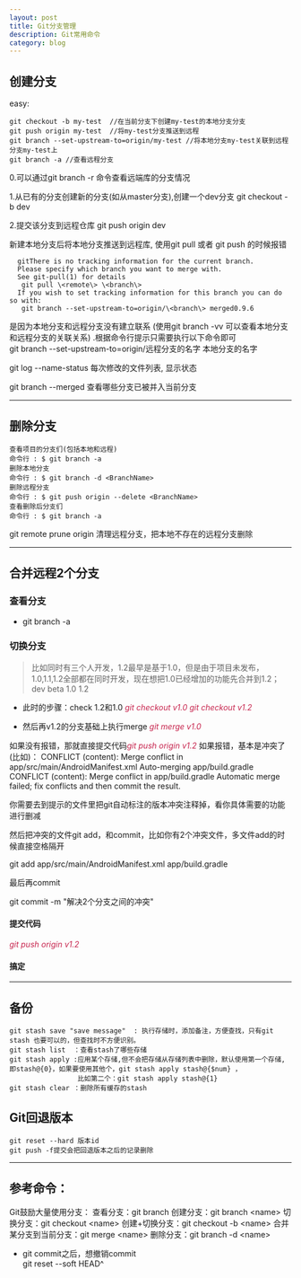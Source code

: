 ```yaml
---
layout: post
title: Git分支管理
description: Git常用命令
category: blog
---
```


## 创建分支
easy:

    git checkout -b my-test  //在当前分支下创建my-test的本地分支分支
    git push origin my-test  //将my-test分支推送到远程
    git branch --set-upstream-to=origin/my-test //将本地分支my-test关联到远程分支my-test上   
    git branch -a //查看远程分支

0.可以通过git branch -r 命令查看远端库的分支情况

1.从已有的分支创建新的分支(如从master分支),创建一个dev分支
git checkout -b dev

2.提交该分支到远程仓库
git push origin dev

新建本地分支后将本地分支推送到远程库, 使用git pull 或者 git push 的时候报错

      gitThere is no tracking information for the current branch.
      Please specify which branch you want to merge with.
      See git-pull(1) for details
       git pull \<remote\> \<branch\>
      If you wish to set tracking information for this branch you can do so with:
       git branch --set-upstream-to=origin/\<branch\> merged0.9.6
是因为本地分支和远程分支没有建立联系 (使用git branch -vv 可以查看本地分支和远程分支的关联关系) .根据命令行提示只需要执行以下命令即可<br>
git branch --set-upstream-to=origin/远程分支的名字 本地分支的名字 


git log --name-status 每次修改的文件列表, 显示状态

git branch --merged 查看哪些分支已被并入当前分支

<hr>

## 删除分支
    查看项目的分支们(包括本地和远程)
    命令行 : $ git branch -a
    删除本地分支
    命令行 : $ git branch -d <BranchName>
    删除远程分支
    命令行 : $ git push origin --delete <BranchName>
    查看删除后分支们
    命令行 : $ git branch -a

git remote prune origin 清理远程分支，把本地不存在的远程分支删除

<hr>

## 合并远程2个分支

### 查看分支
*  git branch -a

### 切换分支
>比如同时有三个人开发，1.2最早是基于1.0，但是由于项目未发布，1.0,1.1,1.2全部都在同时开发，现在想把1.0已经增加的功能先合并到1.2；
dev beta
1.0 1.2
* 此时的步骤：check 1.2和1.0
<em style="color:#c7254e">*git checkout v1.0*
*git checkout v1.2*</em>

* 然后再v1.2的分支基础上执行merge
<em style="color:#c7254e">*git merge v1.0*</em>

如果没有报错，那就直接提交代码<em style="color:#c7254e">git push origin v1.2</em>
如果报错，基本是冲突了(比如)：
CONFLICT (content): Merge conflict in app/src/main/AndroidManifest.xml
Auto-merging app/build.gradle
CONFLICT (content): Merge conflict in app/build.gradle
Automatic merge failed; fix conflicts and then commit the result.

你需要去到提示的文件里把git自动标注的版本冲突注释掉，看你具体需要的功能进行删减

然后把冲突的文件git add，和commit，比如你有2个冲突文件，多文件add的时候直接空格隔开

git add app/src/main/AndroidManifest.xml app/build.gradle

最后再commit

git commit -m "解决2个分支之间的冲突"

#### 提交代码
<em style="color:#c7254e">git push origin v1.2</em>

#### 搞定

<hr>

## 备份

```
git stash save "save message"  : 执行存储时，添加备注，方便查找，只有git stash 也要可以的，但查找时不方便识别。
git stash list  ：查看stash了哪些存储
git stash apply :应用某个存储,但不会把存储从存储列表中删除，默认使用第一个存储,即stash@{0}，如果要使用其他个，git stash apply stash@{$num} ， 
                 比如第二个：git stash apply stash@{1} 
git stash clear ：删除所有缓存的stash
```

## Git回退版本

    git reset --hard 版本id
    git push -f提交会把回退版本之后的记录删除

<hr>

## 参考命令：
Git鼓励大量使用分支：
查看分支：git branch
创建分支：git branch \<name>
切换分支：git checkout \<name>
创建+切换分支：git checkout -b \<name>
合并某分支到当前分支：git merge \<name>
删除分支：git branch -d \<name>

- git commit之后，想撤销commit  
git reset --soft HEAD^  





